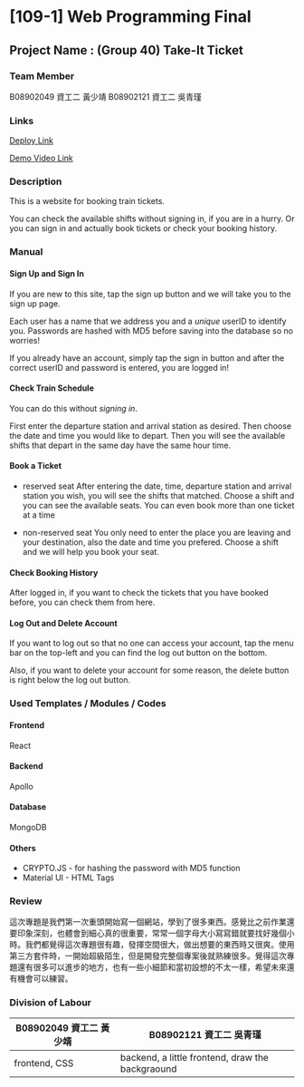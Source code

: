# [109-1] Web Programming Final

## Project Name : (Group 40) Take-It Ticket

### Team Member
B08902049 資工二 黃少靖
B08902121 資工二 吳青瑾

### Links

[Deploy Link]()

[Demo Video Link]()

### Description

This is a website for booking train tickets. 

You can check the available shifts without signing in, if you are in a hurry. Or you can sign in and actually book tickets or check your booking history. 


### Manual

#### Sign Up and Sign In

If you are new to this site, tap the sign up button and we will take you to the sign up page. 

Each user has a name that we address you and a *unique* userID to identify you. Passwords are hashed with MD5 before saving into the database so no worries!

If you already have an account, simply tap the sign in button and after the correct userID and password is entered, you are logged in!

#### Check Train Schedule

You can do this without *signing in*. 

First enter the departure station and arrival station as desired. Then choose the date and time you would like to depart. Then you will see the available shifts that depart in the same day have the same hour time. 

#### Book a Ticket

- reserved seat
  After entering the date, time, departure station and arrival station you wish, you will see the shifts that matched. 
  Choose a shift and you can see the available seats. You can even book more than one ticket at a time

- non-reserved seat
  You only need to enter the place you are leaving and your destination, also the date and time you prefered. Choose a shift and we will help you book your seat. 

#### Check Booking History

After logged in, if you want to check the tickets that you have booked before, you can check them from here. 

#### Log Out and Delete Account

If you want to log out so that no one can access your account, tap the menu bar on the top-left and you can find the log out button on the bottom. 

Also, if you want to delete your account for some reason, the delete button is right below the log out button. 

### Used Templates / Modules / Codes

#### Frontend

React

#### Backend

Apollo

#### Database

MongoDB

#### Others

- CRYPTO.JS - for hashing the password with MD5 function
- Material UI - HTML Tags

### Review

這次專題是我們第一次重頭開始寫一個網站，學到了很多東西。感覺比之前作業還要印象深刻，也體會到細心真的很重要，常常一個字母大小寫寫錯就要找好幾個小時。我們都覺得這次專題很有趣，發揮空間很大，做出想要的東西時又很爽。使用第三方套件時，一開始超級陌生，但是開發完整個專案後就熟練很多。覺得這次專題還有很多可以進步的地方，也有一些小細節和當初設想的不太一樣，希望未來還有機會可以練習。

### Division of Labour

|B08902049 資工二 黃少靖|B08902121 資工二 吳青瑾|
|-|-|
|frontend, CSS|backend, a little frontend, draw the backgraound|


